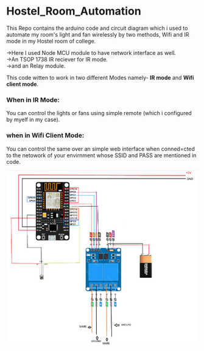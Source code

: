 # Hostel_Room_Automation
This Repo contains the arduino code and circuit diagram which i used to automate my room's light and fan wirelessly by two methods, Wifi and IR mode in my Hostel room of college.


->Here I used Node MCU module to have network interface as well.<br>
->An TSOP 1738 IR reciever for IR mode.<br>
->and an Relay module. <br>

This code witten to work in two different Modes namely- <b>IR mode</b> and <b>Wifi client mode</b>.

### When in IR Mode:
  You can control the lights or fans using simple remote (which i configured by myelf in my case).
 
### when in Wifi Client Mode:
  You can control the same over an simple web interface when conned=cted to the netowork of your envirnment whose SSID and
  PASS are mentioned in code.
  
<img src="complete.png">
